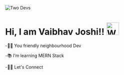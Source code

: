 <img src="https://preview.redd.it/i-drew-this-meme-from-scratch-for-a-month-as-tribute-to-v0-ge6c93zunxab1.png?width=1080&crop=smart&auto=webp&s=0f253cb75b81015d5502b98704101332d4d5a84c" style="max-width: 100%;object-fit: cover; object-position: -20% 0;" alt="Two Devs">
<h1>Hi, I am Vaibhav Joshi!! <img src="https://raw.githubusercontent.com/Tarikul-Islam-Anik/Animated-Fluent-Emojis/master/Emojis/Hand%20gestures/Waving%20Hand%20Medium-Light%20Skin%20Tone.png" alt="Waving Hand Medium-Light Skin Tone" width="40" height="40" style="max-width: 100%; height: auto; max-height: 40px;"></h1>
<p>-👨‍💻 You friendly neighbourhood Dev</p>
<p>-📚 I’m learning MERN Stack</p>
<p>-💪🏼 Let's Connect</p>
